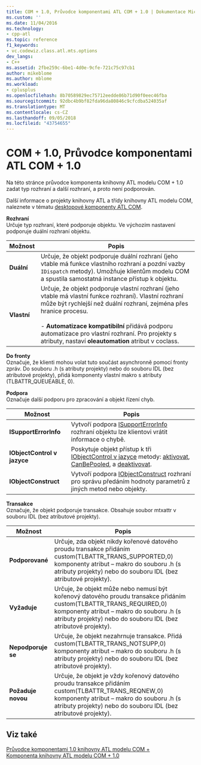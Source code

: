 ```yaml
---
title: COM + 1.0, Průvodce komponentami ATL COM + 1.0 | Dokumentace Microsoftu
ms.custom: ''
ms.date: 11/04/2016
ms.technology:
- cpp-atl
ms.topic: reference
f1_keywords:
- vc.codewiz.class.atl.mts.options
dev_langs:
- C++
ms.assetid: 2fbe259c-6be1-4d0e-9cfe-721c75c97cb1
author: mikeblome
ms.author: mblome
ms.workload:
- cplusplus
ms.openlocfilehash: 8b70589829ec75712eedde86b71d90f0eec46fba
ms.sourcegitcommit: 92dbc4b9bf82fda96da80846c9cfcdba524035af
ms.translationtype: MT
ms.contentlocale: cs-CZ
ms.lasthandoff: 09/05/2018
ms.locfileid: "43754655"
---
```

# <a name="com-10-atl-com-10-component-wizard"></a>COM + 1.0, Průvodce komponentami ATL COM + 1.0

Na této stránce průvodce komponenta knihovny ATL modelu COM + 1.0 zadat typ rozhraní a další rozhraní, a proto není podporován.

Další informace o projekty knihovny ATL a třídy knihovny ATL modelu COM, naleznete v tématu [desktopové komponenty ATL COM](../../atl/atl-com-desktop-components.md).

**Rozhraní**  
Určuje typ rozhraní, které podporuje objektu. Ve výchozím nastavení podporuje duální rozhraní objektu.

|Možnost|Popis|
|------------|-----------------|
|**Duální**|Určuje, že objekt podporuje duální rozhraní (jeho vtable má funkce vlastního rozhraní a pozdní vazby `IDispatch` metody). Umožňuje klientům modelu COM a spustila samostatná instance přístup k objektu.|
|**Vlastní**|Určuje, že objekt podporuje vlastní rozhraní (jeho vtable má vlastní funkce rozhraní). Vlastní rozhraní může být rychlejší než duální rozhraní, zejména přes hranice procesu.<br /><br /> -   **Automatizace kompatibilní** přidává podporu automatizace pro vlastní rozhraní. Pro projekty s atributy, nastaví **oleautomation** atribut v coclass.|

**Do fronty**  
Označuje, že klienti mohou volat tuto součást asynchronně pomocí fronty zpráv. Do souboru .h (s atributy projekty) nebo do souboru IDL (bez atributové projekty), přidá komponenty vlastní makro s atributy (TLBATTR_QUEUEABLE, 0).

**Podpora**  
Označuje další podporu pro zpracování a objekt řízení chyb.

|Možnost|Popis|
|------------|-----------------|
|**ISupportErrorInfo**|Vytvoří podpora [ISupportErrorInfo](../../atl/reference/isupporterrorinfoimpl-class.md) rozhraní objektu lze klientovi vrátit informace o chybě.|
|**IObjectControl v jazyce**|Poskytuje objekt přístup k tři [IObjectControl v jazyce](/windows/desktop/api/comsvcs/nn-comsvcs-iobjectcontrol) metody: [aktivovat](/windows/desktop/api/comsvcs/nf-comsvcs-iobjectcontrol-activate), [CanBePooled](/windows/desktop/api/comsvcs/nf-comsvcs-iobjectcontrol-canbepooled), a [deaktivovat](/windows/desktop/api/comsvcs/nf-comsvcs-iobjectcontrol-deactivate).|
|**IObjectConstruct**|Vytvoří podpora [IObjectConstruct](/windows/desktop/api/comsvcs/nn-comsvcs-iobjectconstruct) rozhraní pro správu předáním hodnoty parametrů z jiných metod nebo objekty.|

**Transakce**  
Označuje, že objekt podporuje transakce. Obsahuje soubor mtxattr v souboru IDL (bez atributové projekty).

|Možnost|Popis|
|------------|-----------------|
|**Podporované**|Určuje, zda objekt nikdy kořenové datového proudu transakce přidáním custom(TLBATTR_TRANS_SUPPORTED,0) komponenty atribut – makro do souboru .h (s atributy projekty) nebo do souboru IDL (bez atributové projekty).|
|**Vyžaduje**|Určuje, že objekt může nebo nemusí být kořenový datového proudu transakce přidáním custom(TLBATTR_TRANS_REQUIRED,0) komponenty atribut – makro do souboru .h (s atributy projekty) nebo do souboru IDL (bez atributové projekty).|
|**Nepodporuje se**|Určuje, že objekt nezahrnuje transakce. Přidá custom(TLBATTR_TRANS_NOTSUPP,0) komponenty atribut – makro do souboru .h (s atributy projekty) nebo do souboru IDL (bez atributové projekty).|
|**Požaduje novou**|Určuje, že objekt je vždy kořenový datového proudu transakce přidáním custom(TLBATTR_TRANS_REQNEW,0) komponenty atribut – makro do souboru .h (s atributy projekty) nebo do souboru IDL (bez atributové projekty).|

## <a name="see-also"></a>Viz také

[Průvodce komponentami 1.0 knihovny ATL modelu COM +](../../atl/reference/atl-com-plus-1-0-component-wizard.md)   
[Komponenta knihovny ATL modelu COM + 1.0](../../atl/reference/adding-an-atl-com-plus-1-0-component.md)

